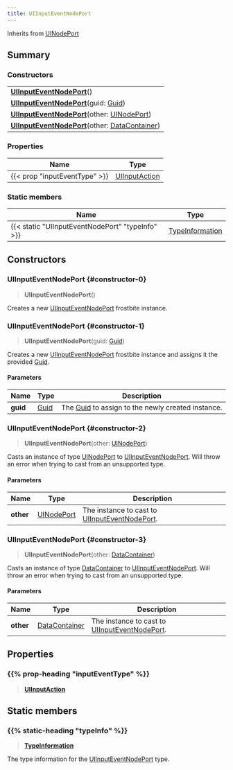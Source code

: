 ```yaml
---
title: UIInputEventNodePort
---
```


Inherits from [UINodePort](/vext/ref/fb/uinodeport)

## Summary

### Constructors

|  |
| --- |
| **[UIInputEventNodePort](#constructor-0)**() |
| **[UIInputEventNodePort](#constructor-1)**(guid: [Guid](/vext/ref/shared/type/guid)) |
| **[UIInputEventNodePort](#constructor-2)**(other: [UINodePort](/vext/ref/fb/uinodeport)) |
| **[UIInputEventNodePort](#constructor-3)**(other: [DataContainer](/vext/ref/shared/type/datacontainer)) |

### Properties

| Name | Type |
| ---- | ---- |
| {{< prop "inputEventType" >}} | [UIInputAction](/vext/ref/fb/uiinputaction) |

### Static members

| Name | Type |
| ---- | ---- |
| {{< static "UIInputEventNodePort" "typeInfo" >}} | [TypeInformation](/vext/ref/shared/type/typeinformation) |

## Constructors

### UIInputEventNodePort {#constructor-0}

> **UIInputEventNodePort**()

Creates a new [UIInputEventNodePort](/vext/ref/fb/uiinputeventnodeport) frostbite instance.

### UIInputEventNodePort {#constructor-1}

> **UIInputEventNodePort**(guid: [Guid](/vext/ref/shared/type/guid))

Creates a new [UIInputEventNodePort](/vext/ref/fb/uiinputeventnodeport) frostbite instance and assigns it the provided [Guid](/vext/ref/shared/type/guid).

#### Parameters

| Name | Type | Description |
| ---- | ---- | ----------- |
| **guid** | [Guid](/vext/ref/shared/type/guid) | The [Guid](/vext/ref/shared/type/guid) to assign to the newly created instance. |

### UIInputEventNodePort {#constructor-2}

> **UIInputEventNodePort**(other: [UINodePort](/vext/ref/fb/uinodeport))

Casts an instance of type [UINodePort](/vext/ref/fb/uinodeport) to [UIInputEventNodePort](/vext/ref/fb/uiinputeventnodeport). Will throw an error when trying to cast from an unsupported type.

#### Parameters

| Name | Type | Description |
| ---- | ---- | ----------- |
| **other** | [UINodePort](/vext/ref/fb/uinodeport) | The instance to cast to [UIInputEventNodePort](/vext/ref/fb/uiinputeventnodeport). |

### UIInputEventNodePort {#constructor-3}

> **UIInputEventNodePort**(other: [DataContainer](/vext/ref/shared/type/datacontainer))

Casts an instance of type [DataContainer](/vext/ref/shared/type/datacontainer) to [UIInputEventNodePort](/vext/ref/fb/uiinputeventnodeport). Will throw an error when trying to cast from an unsupported type.

#### Parameters

| Name | Type | Description |
| ---- | ---- | ----------- |
| **other** | [DataContainer](/vext/ref/shared/type/datacontainer) | The instance to cast to [UIInputEventNodePort](/vext/ref/fb/uiinputeventnodeport). |

## Properties

### {{% prop-heading "inputEventType" %}}

> **[UIInputAction](/vext/ref/fb/uiinputaction)**

## Static members

### {{% static-heading "typeInfo" %}}

> **[TypeInformation](/vext/ref/shared/type/typeinformation)**

The type information for the [UIInputEventNodePort](/vext/ref/fb/uiinputeventnodeport) type.

